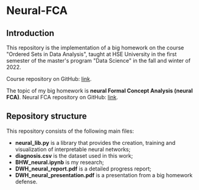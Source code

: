 # Neural-FCA

## Introduction

This repository is the implementation of a big homework on the course "Ordered Sets in Data Analysis", taught at HSE University in the first semester of the master's program "Data Science" in the fall and winter of 2022.

Course repository on GitHub: [link](https://github.com/EgorDudyrev/OSDA_course).

The topic of my big homework is **neural Formal Concept Analysis (neural FCA)**. Neural FCA repository on GitHub: [link](https://github.com/EgorDudyrev/OSDA_course/tree/Autumn_2022/neural_fca).

## Repository structure

This repository consists of the following main files:
* **neural_lib.py** is a library that provides the creation, training and visualization of interpretable neural networks;
* **diagnosis.csv** is the dataset used in this work;
* **BHW_neural.ipynb** is my research;
* **DWH_neural_report.pdf** is a detailed progress report;
* **DWH_neural_presentation.pdf** is a presentation from a big homework defense.